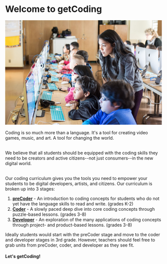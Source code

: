 # Welcome to getCoding

![coding image](images/developer.jpg)

Coding is so much more than a language. It's a tool for creating video games, music, and art. A tool for changing the world.
<br spacing="1"></br>

We believe that all students should be equipped with the coding skills they need to be creators and active citizens--not just consumers--in the new digital world.
<br spacing="1"></br>

Our coding curriculum gives you the tools you need to empower your students to be digital developers, artists, and citizens. Our curriculum is broken up into 3 stages:

1. **[preCoder](../precoder/index.html)** - An introduction to coding concepts for students who do not yet have the language skills to read and write. (grades K-2)
2. **[Coder](../coder/index.html)** - A slowly paced deep dive into core coding concepts through puzzle-based lessons. (grades 3-8)
3. **[Developer](../developer/index.html)** - An exploration of the many applications of coding concepts through project- and product-based lessons. (grades 3-8)

Ideally students would start with the preCoder stage and move to the coder and developer stages in 3rd grade. However, teachers should feel free to grab units from preCoder, coder, and developer as they see fit.

#### Let's getCoding!
